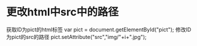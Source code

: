 # 更改html中src中的路径
获取ID为pict的html标签
var pict = document.getElementById("pict");
修改ID为pict的src的路径
pict.setAttribute("src","img/"+i+".jpg");
